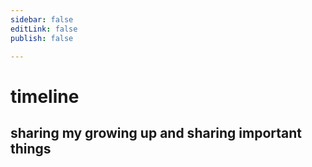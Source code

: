```yaml
---
sidebar: false
editLink: false
publish: false

---
```


# timeline

## sharing my growing up and sharing important things
